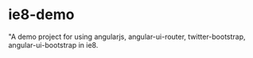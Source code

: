 # ie8-demo
"A demo project for using angularjs, angular-ui-router, twitter-bootstrap, angular-ui-bootstrap in ie8.
